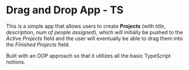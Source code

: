 # Drag and Drop App - TS

This is a simple app that allows users to create **Projects** (with *title*, *description*, *num of people assigned*), which will initially be pushed to the *Active Projects* field and the user will eventually be able to drag them into the *Finished Projects* field.

Built with an OOP approach so that it utilizes all the basic TypeScript notions.
